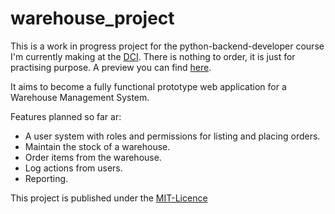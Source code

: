 # warehouse_project
This is a work in progress project for the python-backend-developer course I'm currently making at the [DCI](https://digitalcareerinstitute.org/).
There is nothing to order, it is just for practising purpose. A preview you can find [here](https://dci-student-jordan.github.io/warehouse_project/).

It aims to become a fully functional prototype web application for a Warehouse Management System.

Features planned so far ar:
- A user system with roles and permissions for listing and placing orders.
- Maintain the stock of a warehouse.
- Order items from the warehouse.
- Log actions from users.
- Reporting.

This project is published under the [MIT-Licence](https://github.com/dci-student-jordan/warehouse_project/blob/main/LICENSE.txt)
